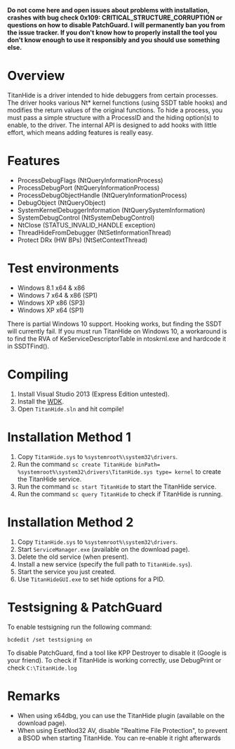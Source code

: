 **Do not come here and open issues about problems with installation, crashes with bug check 0x109: CRITICAL_STRUCTURE_CORRUPTION or questions on how to disable PatchGuard. I will permanently ban you from the issue tracker. If you don't know how to properly install the tool you don't know enough to use it responsibly and you should use something else.**

# Overview

TitanHide is a driver intended to hide debuggers from certain processes. The driver hooks various Nt* kernel functions (using SSDT table hooks) and modifies the return values of the original functions. To hide a process, you must pass a simple structure with a ProcessID and the hiding option(s) to enable, to the driver. The internal API is designed to add hooks with little effort, which means adding features is really easy.

# Features

- ProcessDebugFlags (NtQueryInformationProcess)
- ProcessDebugPort (NtQueryInformationProcess)
- ProcessDebugObjectHandle (NtQueryInformationProcess)
- DebugObject (NtQueryObject)
- SystemKernelDebuggerInformation (NtQuerySystemInformation)
- SystemDebugControl (NtSystemDebugControl)
- NtClose (STATUS_INVALID_HANDLE exception)
- ThreadHideFromDebugger (NtSetInformationThread)
- Protect DRx (HW BPs) (NtSetContextThread)

# Test environments

- Windows 8.1 x64 & x86
- Windows 7 x64 & x86 (SP1)
- Windows XP x86 (SP3)
- Windows XP x64 (SP1)

There is partial Windows 10 support. Hooking works, but finding the SSDT will currently fail. If you must run TitanHide on Windows 10, a workaround is to find the RVA of KeServiceDescriptorTable in ntoskrnl.exe and hardcode it in SSDTFind().

# Compiling

1. Install Visual Studio 2013 (Express Edition untested).
2. Install the [WDK](http://www.microsoft.com/en-us/download/details.aspx?id=42273).
3. Open `TitanHide.sln` and hit compile!

# Installation Method 1

1. Copy `TitanHide.sys` to `%systemroot%\system32\drivers`.
2. Run the command `sc create TitanHide binPath= %systemroot%\system32\drivers\TitanHide.sys type= kernel` to create the TitanHide service.
3. Run the command `sc start TitanHide` to start the TitanHide service.
4. Run the command `sc query TitanHide` to check if TitanHide is running.

# Installation Method 2

1. Copy `TitanHide.sys` to `%systemroot%\system32\drivers`.
2. Start `ServiceManager.exe` (available on the download page).
3. Delete the old service (when present).
4. Install a new service (specify the full path to `TitanHide.sys`).
5. Start the service you just created.
6. Use `TitanHideGUI.exe` to set hide options for a PID.

# Testsigning & PatchGuard

To enable testsigning run the following command:

```
bcdedit /set testsigning on
```

To disable PatchGuard, find a tool like KPP Destroyer to disable it (Google is your friend). To check if TitanHide is working correctly, use DebugPrint or check `C:\TitanHide.log`

# Remarks

- When using x64dbg, you can use the TitanHide plugin (available on the download page).
- When using EsetNod32 AV, disable "Realtime File Protection", to prevent a BSOD when starting TitanHide. You can re-enable it right afterwards
